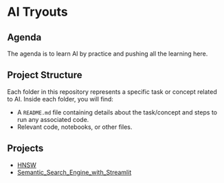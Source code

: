 # AI Tryouts

## Agenda

The agenda is to learn AI by practice and pushing all the learning here.

## Project Structure

Each folder in this repository represents a specific task or concept related to AI. Inside each folder, you will find:

*   A `README.md` file containing details about the task/concept and steps to run any associated code.
*   Relevant code, notebooks, or other files.

## Projects
<!-- FOLDER_LIST_START -->
*   [HNSW](./HNSW/)
*   [Semantic_Search_Engine_with_Streamlit](./Semantic_Search_Engine_with_Streamlit/)
<!-- FOLDER_LIST_END -->

